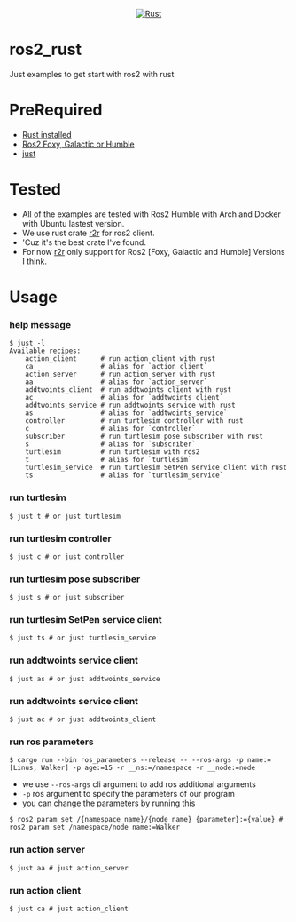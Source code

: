 <div align="center">

[![Rust](https://github.com/Walker-00/ros2_rust/actions/workflows/rust.yml/badge.svg)](https://github.com/Walker-00/ros2_rust/actions/workflows/rust.yml)

</div>

# ros2_rust
Just examples to get start with ros2 with rust

# PreRequired

- [Rust installed](https://rust-lang.org)
- [Ros2 Foxy, Galactic or Humble](https://ros.org)
- [just](https://github.com/casey/just)

# Tested

- All of the examples are tested with Ros2 Humble with Arch and Docker with Ubuntu lastest version.
- We use rust crate [r2r](https://docs.rs/r2r) for ros2 client.
- 'Cuz it's the best crate I've found.
- For now [r2r](https://docs.rs/r2r) only support for Ros2 [Foxy, Galactic and Humble] Versions I think.

# Usage

### help message

```
$ just -l
Available recipes:
    action_client      # run action client with rust
    ca                 # alias for `action_client`
    action_server      # run action server with rust
    aa                 # alias for `action_server`
    addtwoints_client  # run addtwoints client with rust
    ac                 # alias for `addtwoints_client`
    addtwoints_service # run addtwoints service with rust
    as                 # alias for `addtwoints_service`
    controller         # run turtlesim controller with rust
    c                  # alias for `controller`
    subscriber         # run turtlesim pose subscriber with rust
    s                  # alias for `subscriber`
    turtlesim          # run turtlesim with ros2
    t                  # alias for `turtlesim`
    turtlesim_service  # run turtlesim SetPen service client with rust
    ts                 # alias for `turtlesim_service`
```

### run turtlesim

```
$ just t # or just turtlesim
```

### run turtlesim controller

```
$ just c # or just controller
```

### run turtlesim pose subscriber

```
$ just s # or just subscriber
```

### run turtlesim SetPen service client

```
$ just ts # or just turtlesim_service
```

### run addtwoints service client

```
$ just as # or just addtwoints_service
```

### run addtwoints service client

```
$ just ac # or just addtwoints_client
```

### run ros parameters

```
$ cargo run --bin ros_parameters --release -- --ros-args -p name:=[Linus, Walker] -p age:=15 -r __ns:=/namespace -r __node:=node
```

- we use `--ros-args` cli argument to add ros additional arguments
- `-p` ros argument to specify the parameters of our program 
- you can change the parameters by running this

```
$ ros2 param set /{namespace_name}/{node_name} {parameter}:={value} # ros2 param set /namespace/node name:=Walker
```

### run action server

```
$ just aa # just action_server
```

### run action client

```
$ just ca # just action_client
```

